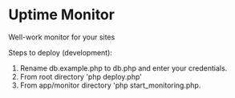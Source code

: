 # Uptime Monitor
Well-work monitor for your sites

Steps to deploy (development):
1. Rename db.example.php to db.php and enter your credentials.
2. From root directory 'php deploy.php'
3. From app/monitor directory 'php start_monitoring.php.
